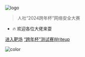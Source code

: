 ![logo](https://cdn.rawgit.com/go-chi/chi/master/_examples/chi.svg)

> 人社“2024跨年杯”网络安全大赛

- 🔥 欢迎各位大佬来耍

<div class="buttons">
  <a href="http://120.46.45.74:19999/" target="_blank"><span>进入靶场</span></a>
  <a href="#/README"><span>“跨年杯”测试赛Writeup</span></a>
</div>

<!-- background color -->

![color](#000000)
